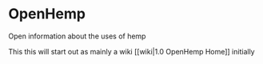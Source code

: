 OpenHemp
========

Open information about the uses of hemp

This this will start out as mainly a wiki [[wiki|1.0 OpenHemp Home]] initially
